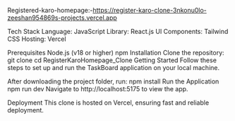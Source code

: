 Registered-karo-homepage:-https://register-karo-clone-3nkonu0lo-zeeshan954869s-projects.vercel.app

Tech Stack
Language: JavaScript
Library: React.js
UI Components: Tailwind CSS
Hosting: Vercel


Prerequisites
Node.js (v18 or higher)
npm
Installation
Clone the repository:
git clone
cd RegisterKaroHomepage_Clone
Getting Started
Follow these steps to set up and run the TaskBoard application on your local machine.

After downloading the project folder, run:
npm install
Run the Application
npm run dev
Navigate to http://localhost:5175 to view the app.

Deployment
This clone is hosted on Vercel, ensuring fast and reliable deployment.



